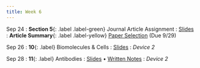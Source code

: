 ```yaml
---
title: Week 6
---
```


Sep 24
: **Section 5**{: .label .label-green} Journal Article Assignment
  : [Slides](https://bcourses.berkeley.edu/courses/1526813/files/folder/Discussions/Week%205?preview=86985093)
: **Article Summary**{: .label .label-yellow} [Paper Selection](https://bcourses.berkeley.edu/courses/1526813/assignments/8655637) (Due 9/29)

Sep 26
: **10**{: .label} Biomolecules & Cells
  : [Slides](https://bcourses.berkeley.edu/courses/1526813/files/folder/Lectures?preview=86972758)
: _Device 2_

Sep 28
: **11**{: .label} Antibodies
  : [Slides](https://bcourses.berkeley.edu/courses/1526813/files/folder/Lectures?preview=86997960) &#8226; [Written Notes](https://bcourses.berkeley.edu/courses/1526813/files/folder/Lectures?preview=86997989)
: _Device 2_

